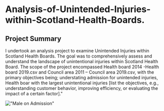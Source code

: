 # Analysis-of-Unintended-Injuries-within-Scotland-Health-Boards.

## Project Summary
I undertook an analysis project to examine Unintended Injuries within Scotland Health Boards. The goal was to comprehensively assess and understand the landscape of unintentional injuries within Scotland Health Board.
The scope of the project encompassed Health board 2014 -Health board 2019.csv and Council area 2011 – Council area 2019.csv, with the primary objectives being; understating admission for unintended injuries, Health boar with the largest unintentional injuries  [list the objectives, e.g., understanding customer behavior, improving efficiency, or evaluating the impact of a certain factor]."

!["Male on Admission"](https://github.com/Jejefunmi/Analysis-of-Unintentional-Injuries-within-Scotland-Health-Boards/blob/main/GRAPH.png)
